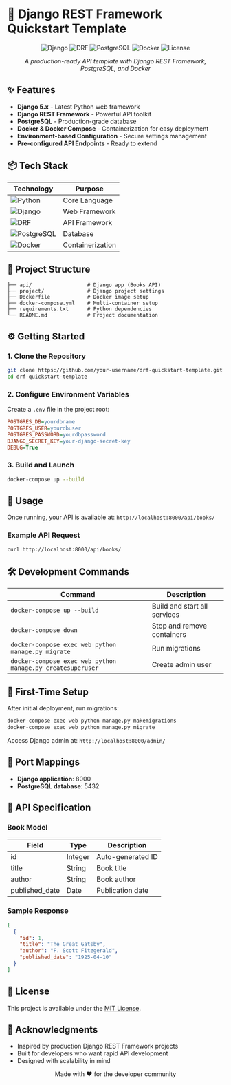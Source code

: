 # 🚀 Django REST Framework Quickstart Template

<div align="center">

![Django](https://img.shields.io/badge/Django-5.x-green.svg)
![DRF](https://img.shields.io/badge/DRF-latest-red.svg)
![PostgreSQL](https://img.shields.io/badge/PostgreSQL-latest-blue.svg)
![Docker](https://img.shields.io/badge/Docker-ready-blue.svg)
![License](https://img.shields.io/badge/license-MIT-yellow.svg)

*A production-ready API template with Django REST Framework, PostgreSQL, and Docker*

</div>

## ✨ Features

- **Django 5.x** - Latest Python web framework
- **Django REST Framework** - Powerful API toolkit
- **PostgreSQL** - Production-grade database
- **Docker & Docker Compose** - Containerization for easy deployment
- **Environment-based Configuration** - Secure settings management
- **Pre-configured API Endpoints** - Ready to extend

## 📦 Tech Stack

| Technology | Purpose |
|------------|---------|
| ![Python](https://img.shields.io/badge/Python-3.11-blue?style=flat-square&logo=python) | Core Language |
| ![Django](https://img.shields.io/badge/Django-5.x-green?style=flat-square&logo=django) | Web Framework |
| ![DRF](https://img.shields.io/badge/DRF-Latest-red?style=flat-square&logo=django) | API Framework |
| ![PostgreSQL](https://img.shields.io/badge/PostgreSQL-Latest-blue?style=flat-square&logo=postgresql) | Database |
| ![Docker](https://img.shields.io/badge/Docker-Latest-blue?style=flat-square&logo=docker) | Containerization |

## 📂 Project Structure

```
├── api/                  # Django app (Books API)
├── project/              # Django project settings
├── Dockerfile            # Docker image setup
├── docker-compose.yml    # Multi-container setup
├── requirements.txt      # Python dependencies
└── README.md             # Project documentation
```

## ⚙️ Getting Started

### 1. Clone the Repository

```bash
git clone https://github.com/your-username/drf-quickstart-template.git
cd drf-quickstart-template
```

### 2. Configure Environment Variables

Create a `.env` file in the project root:

```ini
POSTGRES_DB=yourdbname
POSTGRES_USER=yourdbuser
POSTGRES_PASSWORD=yourdbpassword
DJANGO_SECRET_KEY=your-django-secret-key
DEBUG=True
```

### 3. Build and Launch

```bash
docker-compose up --build
```

## 🚀 Usage

Once running, your API is available at: `http://localhost:8000/api/books/`

### Example API Request

```bash
curl http://localhost:8000/api/books/
```

## 🛠️ Development Commands

| Command | Description |
|---------|-------------|
| `docker-compose up --build` | Build and start all services |
| `docker-compose down` | Stop and remove containers |
| `docker-compose exec web python manage.py migrate` | Run migrations |
| `docker-compose exec web python manage.py createsuperuser` | Create admin user |

## 🧪 First-Time Setup

After initial deployment, run migrations:

```bash
docker-compose exec web python manage.py makemigrations
docker-compose exec web python manage.py migrate
```

Access Django admin at: `http://localhost:8000/admin/`

## 🔌 Port Mappings

- **Django application**: 8000
- **PostgreSQL database**: 5432

## 📝 API Specification

### Book Model

| Field | Type | Description |
|-------|------|-------------|
| id | Integer | Auto-generated ID |
| title | String | Book title |
| author | String | Book author |
| published_date | Date | Publication date |

### Sample Response

```json
[
  {
    "id": 1,
    "title": "The Great Gatsby",
    "author": "F. Scott Fitzgerald",
    "published_date": "1925-04-10"
  }
]
```

## 📄 License

This project is available under the [MIT License](LICENSE).

## 🙌 Acknowledgments

- Inspired by production Django REST Framework projects
- Built for developers who want rapid API development
- Designed with scalability in mind

<div align="center">
<p>Made with ❤️ for the developer community</p>
</div>
